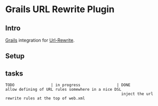 # Grails URL Rewrite Plugin

## Intro

[Grails][1] integration for [Url-Rewrite][2].

## Setup

## tasks

	TODO                | in progress                | DONE
	allow defining of URL rules somewhere in a nice DSL
	                                                   inject the url rewrite rules at the top of web.xml

[1]: http://grails.org
[2]: http://www.tuckey.org/urlrewrite

